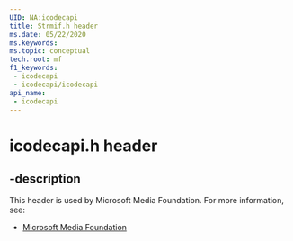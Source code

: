 ```yaml
---
UID: NA:icodecapi
title: Strmif.h header
ms.date: 05/22/2020
ms.keywords: 
ms.topic: conceptual
tech.root: mf
f1_keywords:
 - icodecapi
 - icodecapi/icodecapi
api_name:
 - icodecapi
---
```


# icodecapi.h header


## -description

This header is used by Microsoft Media Foundation. For more information, see:

- [Microsoft Media Foundation](../_mf/index.md)

